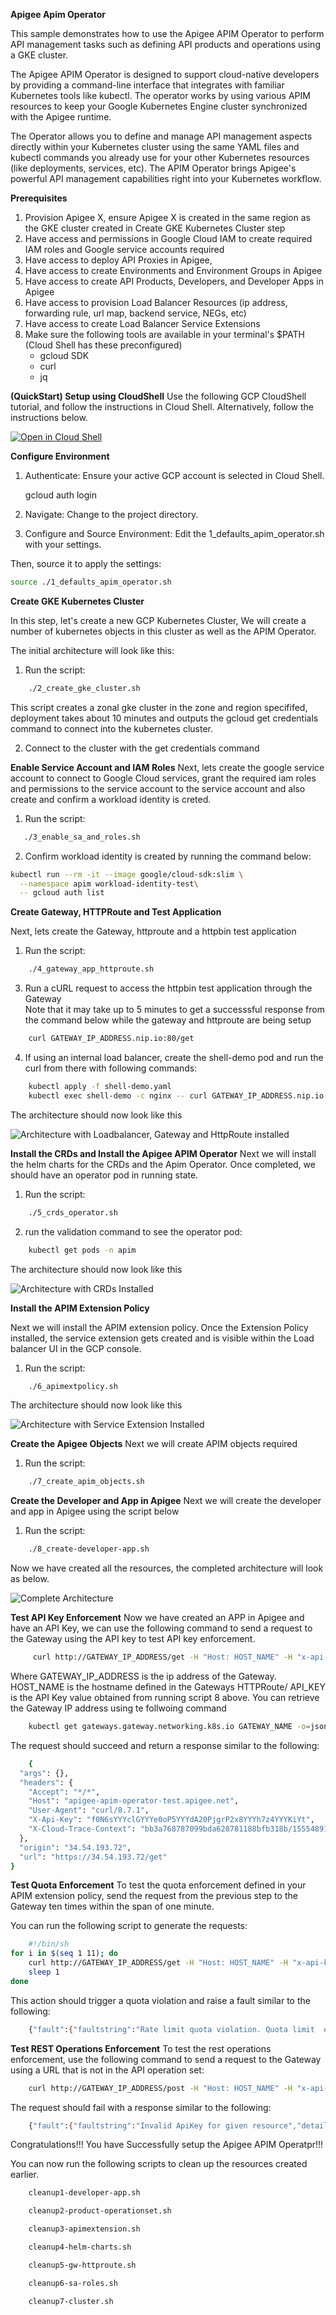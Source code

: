  **Apigee Apim Operator**
 
This sample demonstrates how to use the Apigee APIM Operator to perform API management tasks such as defining API products and operations using a GKE cluster.

The Apigee APIM Operator is designed to support cloud-native developers by providing a command-line interface that integrates with familiar Kubernetes tools like kubectl. The operator works by using various APIM resources to keep your Google Kubernetes Engine cluster synchronized with the Apigee runtime.

The Operator allows you to define and manage API management aspects directly within your Kubernetes cluster using the same YAML files and kubectl commands you already use for your other Kubernetes resources (like deployments, services, etc). The APIM Operator brings Apigee's powerful API management capabilities right into your Kubernetes workflow.

 **Prerequisites**
1. Provision Apigee X, ensure Apigee X is created in the same region as the GKE cluster created in Create GKE Kubernetes Cluster step
2. Have access and permissions in Google Cloud IAM to create required IAM roles and Google service accounts required 
3. Have access to deploy API Proxies in Apigee,
4. Have access to create Environments and Environment Groups in Apigee
5. Have access to create API Products, Developers, and Developer Apps in Apigee
6. Have access to provision Load Balancer Resources (ip address, forwarding rule, url map, backend service, NEGs, etc)
7. Have access to create Load Balancer Service Extensions
8. Make sure the following tools are available in your terminal's $PATH (Cloud Shell has these preconfigured)
    - gcloud SDK
    - curl
    - jq

**(QuickStart) Setup using CloudShell**
Use the following GCP CloudShell tutorial, and follow the instructions in Cloud Shell. Alternatively, follow the instructions below.


[![Open in Cloud Shell](https://gstatic.com/cloudssh/images/open-btn.png)](https://ssh.cloud.google.com/cloudshell/open?cloudshell_git_repo=https://github.com/AyoSal/apim-operator.git&cloudshell_tutorial=docs/cloudshell-tutorial.md)


 **Configure Environment**

1. Authenticate:
   Ensure your active GCP account is selected in Cloud Shell.

    gcloud auth login


2. Navigate:
   Change to the project directory. 


3. Configure and Source Environment:
   Edit the 1_defaults_apim_operator.sh with your settings.

Then, source it to apply the settings:
```bash
source ./1_defaults_apim_operator.sh
```

**Create GKE Kubernetes Cluster**

In this step, let's create a new GCP Kubernetes Cluster, We will create a number
of kubernetes objects in this cluster as well as the APIM Operator.

The initial architecture will look like this:

1. Run the script:
```bash
    ./2_create_gke_cluster.sh
```
This script creates a zonal gke cluster in the zone and region specififed,
deployment takes about 10 minutes and outputs the gcloud get credentials command
to connect into the kubernetes cluster. 

2. Connect to the cluster with the get credentials command

**Enable Service Account and IAM Roles** 
 Next, lets create the google service account to connect to Google Cloud
 services, grant the required iam roles and permissions to the service account
 to the service account and also create and confirm a workload identity is
 creted.

1. Run the script:
```bash
   ./3_enable_sa_and_roles.sh
```
2. Confirm workload identity is created by running the command below:
```bash
kubectl run --rm -it --image google/cloud-sdk:slim \
  --namespace apim workload-identity-test\
  -- gcloud auth list
```


**Create Gateway, HTTPRoute and Test Application**
 
Next, lets create the Gateway, httproute and a httpbin test application 

1. Run the script:
```bash
    ./4_gateway_app_httproute.sh
```
3. Run a cURL request to access the httpbin test application through the Gateway   
    Note that it may take up to 5 minutes to get a successsful response from the
    command below while the gateway and httproute are being setup
    
```bash
    curl GATEWAY_IP_ADDRESS.nip.io:80/get 
```
4. If using an internal load balancer, create the shell-demo pod and run the
   curl from there with following commands: 
```bash    
    kubectl apply -f shell-demo.yaml 
    kubectl exec shell-demo -c nginx -- curl GATEWAY_IP_ADDRESS.nip.io:80/get
```
The architecture should now look like this

![Architecture with Loadbalancer, Gateway and HttpRoute installed](images/v2-Apim-gw-httproute-arch.png)


**Install the CRDs and Install the Apigee APIM Operator** 
Next we will install the helm charts for the CRDs and the Apim Operator.
Once completed, we should have an operator pod in running state. 

1. Run the script:
```bash    
    ./5_crds_operator.sh
```
2. run the validation command to see the operator pod: 
```bash
    kubectl get pods -n apim 
```
The architecture should now look like this

![Architecture with CRDs Installed](images/crds-arch.png)


**Install the APIM Extension Policy**

Next we will install the APIM extension policy. Once the Extension Policy installed, the service extension gets created and is visible within the Load balancer UI in the GCP console.
1. Run the script:
```bash
    ./6_apimextpolicy.sh
```
The architecture should now look like this 

![Architecture with Service Extension Installed](images/svc-ext.png)


**Create the Apigee Objects**
Next we will create APIM objects required

1. Run the script:
```bash
    ./7_create_apim_objects.sh
```


**Create the Developer and App in Apigee**
Next we will create the developer and app in Apigee using the script below
1. Run the script:
```bash
    ./8_create-developer-app.sh
```

Now we have created all the resources, the completed architecture will look as below.

![Complete Architecture](images/Complete-arch.png)

**Test API Key Enforcement**
Now we have created an APP in Apigee and have an API Key, we can use the following command to send a request to the Gateway using the API key to test API key enforcement.
```bash
     curl http://GATEWAY_IP_ADDRESS/get -H "Host: HOST_NAME" -H "x-api-key: API_KEY"
```

Where GATEWAY_IP_ADDRESS is the ip address of the Gateway.
HOST_NAME is the hostname defined in the Gateways HTTPRoute/
API_KEY is the API Key value obtained  from running script 8 above. 
You can retrieve the Gateway IP address using te follwoing command

```bash
    kubectl get gateways.gateway.networking.k8s.io GATEWAY_NAME -o=jsonpath="{.status.addresses[0].value}"
```


The request should succeed and return a response similar to the following:

```bash
    {
  "args": {},
  "headers": {
    "Accept": "*/*",
    "Host": "apigee-apim-operator-test.apigee.net",
    "User-Agent": "curl/8.7.1",
    "X-Api-Key": "f0N6sYYYclGYYYe0oP5YYYdA20PjgrP2x8YYYh7z4YYYKiYt",
    "X-Cloud-Trace-Context": "bb3a768787099bda628781188bfb318b/15554891713516675739"
  },
  "origin": "34.54.193.72",
  "url": "https://34.54.193.72/get"
}
```

**Test Quota Enforcement**
To test the quota enforcement defined in your APIM extension policy, send the request from the previous step to the Gateway ten times within the span of one minute.

You can run the following script to generate the requests:

```bash
    #!/bin/sh
for i in $(seq 1 11); do
    curl http://GATEWAY_IP_ADDRESS/get -H "Host: HOST_NAME" -H "x-api-key: API_KEY"
    sleep 1
done
```

This action should trigger a quota violation and raise a fault similar to the following:

```bash
    {"fault":{"faultstring":"Rate limit quota violation. Quota limit  exceeded. Identifier : _default","detail":{"errorcode":"policies.ratelimit.QuotaViolation"}}}
```



**Test REST Operations Enforcement**
To test the rest operations enforcement, use the following command to send a request to the Gateway using a URL that is not in the API operation set:

```bash
    curl http://GATEWAY_IP_ADDRESS/post -H "Host: HOST_NAME" -H "x-api-key: API_KEY"
```
The request should fail with a response similar to the following:

```bash
    {"fault":{"faultstring":"Invalid ApiKey for given resource","detail":{"errorcode":"oauth.v2.InvalidApiKeyForGivenResource"}}}
```

Congratulations!!!  <walkthrough-conclusion-trophy></walkthrough-conclusion-trophy> You have Successfully setup the Apigee APIM Operatpr!!!

You can now run the following scripts to clean up the resources created earlier.

```bash
    cleanup1-developer-app.sh
```
```bash
    cleanup2-product-operationset.sh
```
```bash
    cleanup3-apimextension.sh
```
```bash
    cleanup4-helm-charts.sh
```
```bash
    cleanup5-gw-httproute.sh
```
```bash
    cleanup6-sa-roles.sh
```
```bash
    cleanup7-cluster.sh
```










